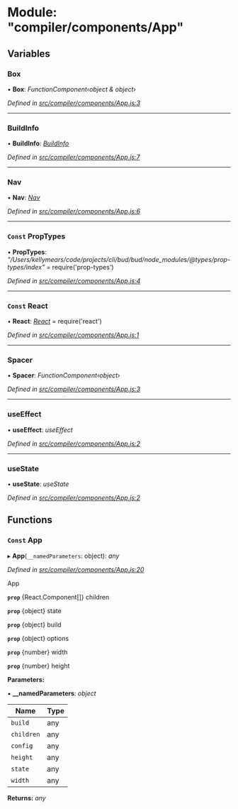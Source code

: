# Module: "compiler/components/App"

## Variables

###  Box

• **Box**: *FunctionComponent‹object & object›*

*Defined in [src/compiler/components/App.js:3](https://github.com/roots/bud-support/blob/bd00b72/src/compiler/components/App.js#L3)*

___

###  BuildInfo

• **BuildInfo**: *[BuildInfo](_compiler_components_buildinfo_.md#const-buildinfo)*

*Defined in [src/compiler/components/App.js:7](https://github.com/roots/bud-support/blob/bd00b72/src/compiler/components/App.js#L7)*

___

###  Nav

• **Nav**: *[Nav](_compiler_components_nav_.md#const-nav)*

*Defined in [src/compiler/components/App.js:6](https://github.com/roots/bud-support/blob/bd00b72/src/compiler/components/App.js#L6)*

___

### `Const` PropTypes

• **PropTypes**: *"/Users/kellymears/code/projects/cli/bud/bud/node_modules/@types/prop-types/index"* = require('prop-types')

*Defined in [src/compiler/components/App.js:4](https://github.com/roots/bud-support/blob/bd00b72/src/compiler/components/App.js#L4)*

___

### `Const` React

• **React**: *[React](_compiler_hooks_usefocusstate_.md#const-react)* = require('react')

*Defined in [src/compiler/components/App.js:1](https://github.com/roots/bud-support/blob/bd00b72/src/compiler/components/App.js#L1)*

___

###  Spacer

• **Spacer**: *FunctionComponent‹object›*

*Defined in [src/compiler/components/App.js:3](https://github.com/roots/bud-support/blob/bd00b72/src/compiler/components/App.js#L3)*

___

###  useEffect

• **useEffect**: *useEffect*

*Defined in [src/compiler/components/App.js:2](https://github.com/roots/bud-support/blob/bd00b72/src/compiler/components/App.js#L2)*

___

###  useState

• **useState**: *useState*

*Defined in [src/compiler/components/App.js:2](https://github.com/roots/bud-support/blob/bd00b72/src/compiler/components/App.js#L2)*

## Functions

### `Const` App

▸ **App**(`__namedParameters`: object): *any*

*Defined in [src/compiler/components/App.js:20](https://github.com/roots/bud-support/blob/bd00b72/src/compiler/components/App.js#L20)*

App

**`prop`** {React.Component[]} children

**`prop`** {object} state

**`prop`** {object} build

**`prop`** {object} options

**`prop`** {number} width

**`prop`** {number} height

**Parameters:**

▪ **__namedParameters**: *object*

Name | Type |
------ | ------ |
`build` | any |
`children` | any |
`config` | any |
`height` | any |
`state` | any |
`width` | any |

**Returns:** *any*

